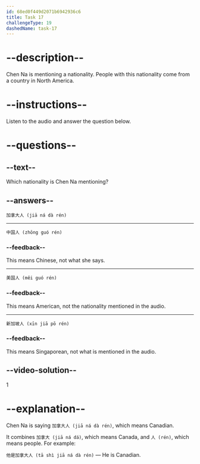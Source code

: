 ```yaml
---
id: 68ed0f449d2071b6942936c6
title: Task 17
challengeType: 19
dashedName: task-17
---
```


<!-- (Audio) Chen Na: 加拿大人 (jiā ná dà rén) -->

# --description--

Chen Na is mentioning a nationality. People with this nationality come from a country in North America.

# --instructions--

Listen to the audio and answer the question below.

# --questions--

## --text--

Which nationality is Chen Na mentioning?

## --answers--

`加拿大人 (jiā ná dà rén)`

---

`中国人 (zhōng guó rén)`

### --feedback--

This means Chinese, not what she says.

---

`美国人 (měi guó rén)`

### --feedback--

This means American, not the nationality mentioned in the audio.

---

`新加坡人 (xīn jiā pō rén)`

### --feedback--

This means Singaporean, not what is mentioned in the audio.

## --video-solution--

1

# --explanation--

Chen Na is saying `加拿大人 (jiā ná dà rén)`, which means Canadian.

It combines `加拿大 (jiā ná dá)`, which means Canada, and `人 (rén)`, which means people. For example:

`他是加拿大人 (tā shì jiā ná dà rén)` — He is Canadian.
